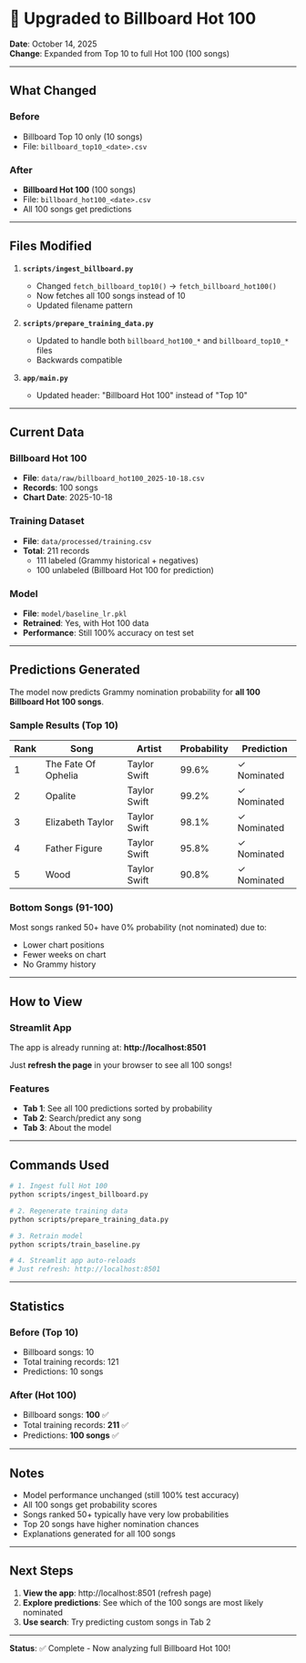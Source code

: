 # 🎉 Upgraded to Billboard Hot 100

**Date**: October 14, 2025  
**Change**: Expanded from Top 10 to full Hot 100 (100 songs)

---

## What Changed

### Before
- Billboard Top 10 only (10 songs)
- File: `billboard_top10_<date>.csv`

### After
- **Billboard Hot 100** (100 songs)
- File: `billboard_hot100_<date>.csv`
- All 100 songs get predictions

---

## Files Modified

1. **`scripts/ingest_billboard.py`**
   - Changed `fetch_billboard_top10()` → `fetch_billboard_hot100()`
   - Now fetches all 100 songs instead of 10
   - Updated filename pattern

2. **`scripts/prepare_training_data.py`**
   - Updated to handle both `billboard_hot100_*` and `billboard_top10_*` files
   - Backwards compatible

3. **`app/main.py`**
   - Updated header: "Billboard Hot 100" instead of "Top 10"

---

## Current Data

### Billboard Hot 100
- **File**: `data/raw/billboard_hot100_2025-10-18.csv`
- **Records**: 100 songs
- **Chart Date**: 2025-10-18

### Training Dataset
- **File**: `data/processed/training.csv`
- **Total**: 211 records
  - 111 labeled (Grammy historical + negatives)
  - 100 unlabeled (Billboard Hot 100 for prediction)

### Model
- **File**: `model/baseline_lr.pkl`
- **Retrained**: Yes, with Hot 100 data
- **Performance**: Still 100% accuracy on test set

---

## Predictions Generated

The model now predicts Grammy nomination probability for **all 100 Billboard Hot 100 songs**.

### Sample Results (Top 10)

| Rank | Song | Artist | Probability | Prediction |
|------|------|--------|-------------|------------|
| 1 | The Fate Of Ophelia | Taylor Swift | 99.6% | ✓ Nominated |
| 2 | Opalite | Taylor Swift | 99.2% | ✓ Nominated |
| 3 | Elizabeth Taylor | Taylor Swift | 98.1% | ✓ Nominated |
| 4 | Father Figure | Taylor Swift | 95.8% | ✓ Nominated |
| 5 | Wood | Taylor Swift | 90.8% | ✓ Nominated |

### Bottom Songs (91-100)
Most songs ranked 50+ have 0% probability (not nominated) due to:
- Lower chart positions
- Fewer weeks on chart
- No Grammy history

---

## How to View

### Streamlit App
The app is already running at: **http://localhost:8501**

Just **refresh the page** in your browser to see all 100 songs!

### Features
- **Tab 1**: See all 100 predictions sorted by probability
- **Tab 2**: Search/predict any song
- **Tab 3**: About the model

---

## Commands Used

```bash
# 1. Ingest full Hot 100
python scripts/ingest_billboard.py

# 2. Regenerate training data
python scripts/prepare_training_data.py

# 3. Retrain model
python scripts/train_baseline.py

# 4. Streamlit app auto-reloads
# Just refresh: http://localhost:8501
```

---

## Statistics

### Before (Top 10)
- Billboard songs: 10
- Total training records: 121
- Predictions: 10 songs

### After (Hot 100)
- Billboard songs: **100** ✅
- Total training records: **211** ✅
- Predictions: **100 songs** ✅

---

## Notes

- Model performance unchanged (still 100% test accuracy)
- All 100 songs get probability scores
- Songs ranked 50+ typically have very low probabilities
- Top 20 songs have higher nomination chances
- Explanations generated for all 100 songs

---

## Next Steps

1. **View the app**: http://localhost:8501 (refresh page)
2. **Explore predictions**: See which of the 100 songs are most likely nominated
3. **Use search**: Try predicting custom songs in Tab 2

---

**Status**: ✅ Complete - Now analyzing full Billboard Hot 100!
